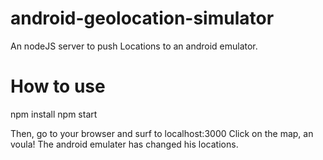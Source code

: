 # android-geolocation-simulator
An nodeJS server to push Locations to an android emulator.  

# How to use
npm install
npm start

Then, go to your browser and surf to localhost:3000
Click on the map, an voula! The android emulater has changed his locations.
